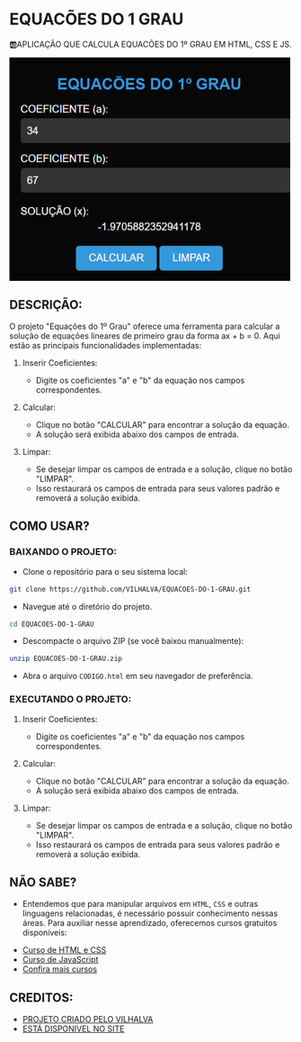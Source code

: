# EQUACÕES DO 1 GRAU
🆎APLICAÇÃO QUE CALCULA EQUACÕES DO 1º GRAU EM HTML, CSS E JS.

<img src="FOTO.png" align="center" width="500"> <br>

## DESCRIÇÃO:
O projeto "Equações do 1º Grau" oferece uma ferramenta para calcular a solução de equações lineares de primeiro grau da forma ax + b = 0. Aqui estão as principais funcionalidades implementadas:

1. Inserir Coeficientes:
   - Digite os coeficientes "a" e "b" da equação nos campos correspondentes.

2. Calcular:
   - Clique no botão "CALCULAR" para encontrar a solução da equação.
   - A solução será exibida abaixo dos campos de entrada.

3. Limpar:
   - Se desejar limpar os campos de entrada e a solução, clique no botão "LIMPAR".
   - Isso restaurará os campos de entrada para seus valores padrão e removerá a solução exibida.

## COMO USAR?
### BAIXANDO O PROJETO:
* Clone o repositório para o seu sistema local:

```bash
git clone https://github.com/VILHALVA/EQUACOES-DO-1-GRAU.git
```

* Navegue até o diretório do projeto.

```bash
cd EQUACOES-DO-1-GRAU
```

* Descompacte o arquivo ZIP (se você baixou manualmente):

```bash
unzip EQUACOES-DO-1-GRAU.zip
```

* Abra o arquivo `CODIGO.html` em seu navegador de preferência.

### EXECUTANDO O PROJETO:
1. Inserir Coeficientes:
   - Digite os coeficientes "a" e "b" da equação nos campos correspondentes.

2. Calcular:
   - Clique no botão "CALCULAR" para encontrar a solução da equação.
   - A solução será exibida abaixo dos campos de entrada.

3. Limpar:
   - Se desejar limpar os campos de entrada e a solução, clique no botão "LIMPAR".
   - Isso restaurará os campos de entrada para seus valores padrão e removerá a solução exibida.
   
## NÃO SABE?
- Entendemos que para manipular arquivos em `HTML`, `CSS` e outras linguagens relacionadas, é necessário possuir conhecimento nessas áreas. Para auxiliar nesse aprendizado, oferecemos cursos gratuitos disponíveis:
* [Curso de HTML e CSS](https://github.com/VILHALVA/CURSO-DE-HTML-E-CSS)
* [Curso de JavaScript](https://github.com/VILHALVA/CURSO-DE-JAVASCRIPT)
* [Confira mais cursos](https://github.com/VILHALVA?tab=repositories&q=+topic:CURSO)

## CREDITOS:
- [PROJETO CRIADO PELO VILHALVA](https://github.com/VILHALVA)
- [ESTÁ DISPONIVEL NO SITE](https://vilhalva.github.io/STYLER/STYLER.html)

